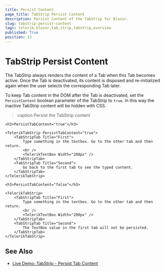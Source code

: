 ```yaml
---
title: Persist Content
page_title: TabStrip Persist Content
description: Persist Content of the TabStrip for Blazor.
slug: tabstrip-persist-content
tags: telerik,blazor,tab,strip,tabstrip,overview
published: True
position: 13
---
```


# TabStrip Persist Content

The TabStrip always renders the content of a Tab when this Tab becomes active. Once the Tab is deactivated, its content is disposed and re-initialized again when the user selects the corresponding Tab later.

To keep Tab content in the DOM after the Tab is deactivated, set the `PersistContent` boolean parameter of the TabStrip to `true`. In this way the inactive TabStrip content will be hidden with CSS.

>caption Persist the TabStrip content

````RAZOR
<h3>PersistTabContent="true"</h3>

<TelerikTabStrip PersistTabContent="true">
    <TabStripTab Title="First">
        Type something in the textbox. Go to the other tab and then return.
        <br />
        <TelerikTextBox Width="200px" />
    </TabStripTab>
    <TabStripTab Title="Second">
        Go back to the first tab to see the typed content.
    </TabStripTab>
</TelerikTabStrip>

<h3>PersistTabContent="false"</h3>

<TelerikTabStrip>
    <TabStripTab Title="First">
        Type something in the textbox. Go to the other tab and then return.
        <br />
        <TelerikTextBox Width="200px" />
    </TabStripTab>
    <TabStripTab Title="Second">
        The TextBox value in the first tab will not be persisted.
    </TabStripTab>
</TelerikTabStrip>
````

## See Also

  * [Live Demo: TabStrip - Persist Tab Content](https://demos.telerik.com/blazor-ui/tabstrip/persist-content)
